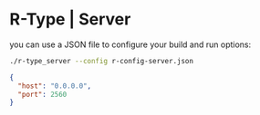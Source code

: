 # R-Type | Server

you can use a JSON file to configure your build and run options:
```bash
./r-type_server --config r-config-server.json
```

```json
{
  "host": "0.0.0.0",
  "port": 2560
}
```